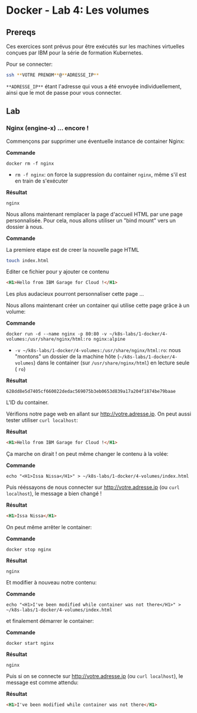 # Docker - Lab 4: Les volumes

## Prereqs

Ces exercices sont prévus pour être exécutés sur les machines virtuelles conçues par IBM pour la série de formation Kubernetes.

Pour se connecter:

```bash
ssh **VOTRE PRENOM**@**ADRESSE_IP**
```

`**ADRESSE_IP**` étant l'adresse qui vous a été envoyée individuellement, ainsi que le mot de passe pour vous connecter.

## Lab

### Nginx (engine-x) ... encore !

Commençons par supprimer une éventuelle instance de container Nginx:

**Commande**

```
docker rm -f nginx
```

- `rm -f nginx`: on force la suppression du container `nginx`, même s'il est en train de s'exécuter

**Résultat**

```
nginx
```

Nous allons maintenant remplacer la page d'accueil HTML par une page personnalisée. Pour cela, nous allons utiliser un "bind mount" vers un dossier à nous.

**Commande**

La premiere etape est de creer la nouvelle page HTML

```bash
touch index.html
```

Editer ce fichier pour y ajouter ce contenu

```html
<H1>Hello from IBM Garage for Cloud !</H1>
```

Les plus audacieux pourront personnaliser cette page ...

Nous allons maintenant créer un container qui utilise cette page grâce à un volume:

**Commande**

```
docker run -d --name nginx -p 80:80 -v ~/k8s-labs/1-docker/4-volumes:/usr/share/nginx/html:ro nginx:alpine
```

- `-v ~/k8s-labs/1-docker/4-volumes:/usr/share/nginx/html:ro`: nous "montons" un dossier de la machine hôte (`~/k8s-labs/1-docker/4-volumes`) dans le container (sur `/usr/share/nginx/html`) en lecture seule ( `ro`)

**Résultat**

```
628dd8e5d7405cf660022dedac569075b3eb0653d839a17a204f1874be79baae
```

L'ID du container.

Vérifions notre page web en allant sur http://votre.adresse.ip. On peut aussi tester utiliser `curl localhost`:

**Résultat**

```html
<H1>Hello from IBM Garage for Cloud !</H1>
```

Ça marche on dirait ! on peut même changer le contenu à la volée:

**Commande**

```
echo "<H1>Issa Nissa</H1>" > ~/k8s-labs/1-docker/4-volumes/index.html
```

Puis rééssayons de nous connecter sur http://votre.adresse.ip (ou `curl localhost`), le message a bien changé !

**Résultat**

```html
<H1>Issa Nissa</H1>
```

On peut même arrêter le container:

**Commande**

```
docker stop nginx
```

**Résultat**

```
nginx
```

Et modifier à nouveau notre contenu:

**Commande**

```
echo "<H1>I've been modified while container was not there</H1>" > ~/k8s-labs/1-docker/4-volumes/index.html
```

et finalement démarrer le container:

**Commande**

```
docker start nginx
```

**Résultat**

```
nginx
```

Puis si on se connecte sur http://votre.adresse.ip (ou `curl localhost`), le message est comme attendu:

**Résultat**

```html
<H1>I've been modified while container was not there</H1>
```


